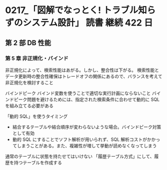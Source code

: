 # 0217\_「図解でなっとく! トラブル知らずのシステム設計」 読書 継続 422 日

## 第 2 部 DB 性能

### 第 5 章 非正規化・バインド

非正規化によって、検索性能はあがる。しかし、整合性は下がる。
検索性能とデータ更新時の整合性確保はトレードオフの関係にあるので、バランスを考えて非正規化を検討すること

バインドピーク
バインド変数を使うことで適切な実行計画にならないこと
バインドピーク問題を避けるためには、指定された検索条件に合わせて動的に SQL を組み立てる必要がある

「動的 SQL」を使うタイミング

- 結合するテーブルや結合順序が変わらないような場合。バインドピーク対策として有効
- 動的 SQL にすることでソフト解析が用いられず、SQL 解析コストがかかってしまうことがある。また、複雑性が増して挙動が読めなくなってしまう

通常のテーブルに状態を持たせてはいけない
「履歴テーブル方式」にして、履歴を持つテーブルを作成する
